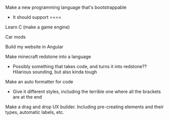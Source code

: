 Make a new programming language that's bootstrappable
 
- It should support ====

Learn C (make a game engine)

Car mods

Build my website in Angular

Make minecraft redstone into a language

- Possibly something that takes code, and turns it into redstone?? Hilarious sounding, but also kinda tough

Make an auto formatter for code

- Give it different styles, including the terrible one where all the brackets are at the end

Make a drag and drop UX builder. Including pre-creating elements and their types, automatic labels, etc.
